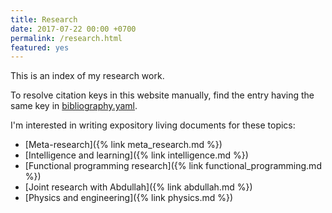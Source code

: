 ```yaml
---
title: Research
date: 2017-07-22 00:00 +0700
permalink: /research.html
featured: yes
---
```


This is an index of my research work.

To resolve citation keys in this website manually,
find the entry having the same key in [bibliography.yaml](https://github.com/edom/edom.github.io/blob/master/bibliography.yaml).

I'm interested in writing expository living documents for these topics:

- [Meta-research]({% link meta_research.md %})
- [Intelligence and learning]({% link intelligence.md %})
- [Functional programming research]({% link functional_programming.md %})
- [Joint research with Abdullah]({% link abdullah.md %})
- [Physics and engineering]({% link physics.md %})
